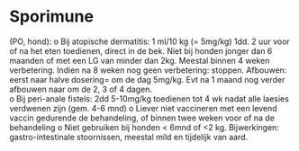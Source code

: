 # Sporimune

(PO, hond):
o Bij atopische dermatitis: 1 ml/10 kg (= 5mg/kg) 1dd. 2 uur voor of na het eten toedienen, direct in de bek. Niet bij honden jonger dan 6 maanden of met een LG van minder dan 2kg. Meestal binnen 4 weken verbetering. Indien na 8 weken nog geen verbetering: stoppen. Afbouwen: eerst naar halve dosering= om de dag 5mg/kg. Evt na 1 maand nog verder afbouwen naar om de 2, 3 of 4 dagen.  
o Bij peri-anale fistels: 2dd 5-10mg/kg toedienen tot 4 wk nadat alle laesies verdwenen zijn (gem. 4-6 mnd)
o Liever niet vaccineren met een levend vaccin gedurende de behandeling, of binnen twee weken voor of na de behandeling
o Niet gebruiken bij honden < 6mnd of <2 kg. Bijwerkingen: gastro-intestinale stoornissen, meestal mild en tijdelijk van aard.
